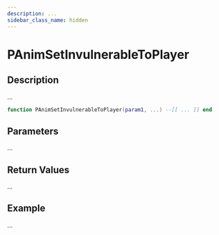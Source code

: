 ```yaml
---
description: ...
sidebar_class_name: hidden
---
```


# PAnimSetInvulnerableToPlayer

## Description

...

```lua
function PAnimSetInvulnerableToPlayer(param1, ...) --[[ ... ]] end
```

## Parameters

...

## Return Values

...

## Example

...

